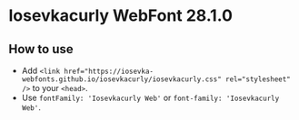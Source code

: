 # Iosevkacurly WebFont 28.1.0

## How to use

- Add `<link href="https://iosevka-webfonts.github.io/iosevkacurly/iosevkacurly.css" rel="stylesheet" />` to your `<head>`.
- Use `fontFamily: 'Iosevkacurly Web'` or `font-family: 'Iosevkacurly Web'`.
